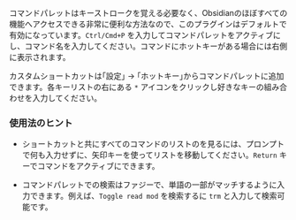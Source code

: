 コマンドパレットはキーストロークを覚える必要なく、Obsidianのほぼすべての機能へアクセスできる非常に便利な方法なので、このプラグインはデフォルトで有効になっています。`Ctrl/Cmd+P` を入力してコマンドパレットをアクティブにし、コマンド名を入力してください。コマンドにホットキーがある場合には右側に表示されます。

カスタムショートカットは｢設定｣ → ｢ホットキー｣からコマンドパレットに追加できます。各キーリストの右にある `*` アイコンをクリックし好きなキーの組み合わせを入力してください。

### 使用法のヒント

- ショートカットと共にすべてのコマンドのリストのを見るには、プロンプトで何も入力せずに、矢印キーを使ってリストを移動してください。`Return` キーでコマンドをアクティブにできます。

- コマンドパレットでの検索はファジーで、単語の一部がマッチするように入力できます。例えば、`Toggle read mod` を検索するに `trm` と入力して検索可能です。

